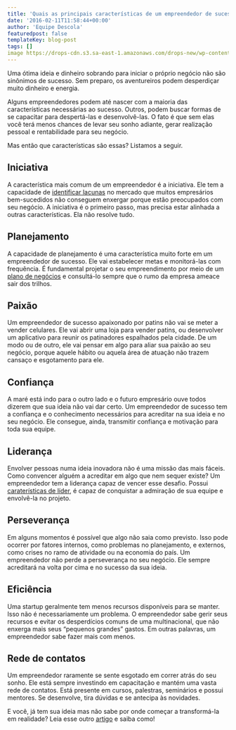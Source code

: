 ```yaml
---
title: 'Quais as principais características de um empreendedor de sucesso?'
date: '2016-02-11T11:58:44+00:00'
author: 'Equipe Descola'
featuredpost: false
templateKey: blog-post
tags: []
image https://drops-cdn.s3.sa-east-1.amazonaws.com/drops-new/wp-content/uploads/2016/02/11115844/jeitoempreendedor-150x150.jpeg
---
```

Uma ótima ideia e dinheiro sobrando para iniciar o próprio negócio não são sinônimos de sucesso. Sem preparo, os aventureiros podem desperdiçar muito dinheiro e energia.

Alguns empreendedores podem até nascer com a maioria das características necessárias ao sucesso. Outros, podem buscar formas de se capacitar para despertá-las e desenvolvê-las. O fato é que sem elas você terá menos chances de levar seu sonho adiante, gerar realização pessoal e rentabilidade para seu negócio.

Mas então que características são essas? Listamos a seguir.

Iniciativa
----------

A característica mais comum de um empreendedor é a iniciativa. Ele tem a capacidade de [<u>identificar lacunas</u>](http://descola.org/drops/empreender-e-resolver-problemas/) no mercado que muitos empresários bem-sucedidos não conseguem enxergar porque estão preocupados com seu negócio. A iniciativa é o primeiro passo, mas precisa estar alinhada a outras características. Ela não resolve tudo.

Planejamento
------------

A capacidade de planejamento é uma característica muito forte em um empreendedor de sucesso. Ele vai estabelecer metas e monitorá-las com frequência. É fundamental projetar o seu empreendimento por meio de um [<u>plano de negócios</u>](http://descola.org/drops/aprenda-a-montar-um-plano-de-negocios-e-comece-a-empreender-com-o-pe-direito/) e consultá-lo sempre que o rumo da empresa ameace sair dos trilhos.

Paixão
------

Um empreendedor de sucesso apaixonado por patins não vai se meter a vender celulares. Ele vai abrir uma loja para vender patins, ou desenvolver um aplicativo para reunir os patinadores espalhados pela cidade. De um modo ou de outro, ele vai pensar em algo para aliar sua paixão ao seu negócio, porque aquele hábito ou aquela área de atuação não trazem cansaço e esgotamento para ele.

Confiança
---------

A maré está indo para o outro lado e o futuro empresário ouve todos dizerem que sua ideia não vai dar certo. Um empreendedor de sucesso tem a confiança e o conhecimento necessários para acreditar na sua ideia e no seu negócio. Ele consegue, ainda, transmitir confiança e motivação para toda sua equipe.

Liderança
---------

Envolver pessoas numa ideia inovadora não é uma missão das mais fáceis. Como convencer alguém a acreditar em algo que nem sequer existe? Um empreendedor tem a liderança capaz de vencer esse desafio. Possui [<u>caraterísticas de líder</u>](http://descola.org/drops/12-atitudes-que-diferenciam-o-bom-lider-do-chefe-mediocre/), é capaz de conquistar a admiração de sua equipe e envolvê-la no projeto.

Perseverança
------------

Em alguns momentos é possível que algo não saia como previsto. Isso pode ocorrer por fatores internos, como problemas no planejamento, e externos, como crises no ramo de atividade ou na economia do país. Um empreendedor não perde a perseverança no seu negócio. Ele sempre acreditará na volta por cima e no sucesso da sua ideia.

Eficiência
----------

Uma startup geralmente tem menos recursos disponíveis para se manter. Isso não é necessariamente um problema. O empreendedor sabe gerir seus recursos e evitar os desperdícios comuns de uma multinacional, que não enxerga mais seus “pequenos grandes” gastos. Em outras palavras, um empreendedor sabe fazer mais com menos.

Rede de contatos
----------------

Um empreendedor raramente se sente esgotado em correr atrás do seu sonho. Ele está sempre investindo em capacitação e mantém uma vasta rede de contatos. Está presente em cursos, palestras, seminários e possui mentores. Se desenvolve, tira dúvidas e se antecipa às novidades.

E você, já tem sua ideia mas não sabe por onde começar a transformá-la em realidade? Leia esse outro [<u>artigo</u>](http://descola.org/drops/saiba-como-transformar-uma-boa-ideia-em-oportunidade/) e saiba como!